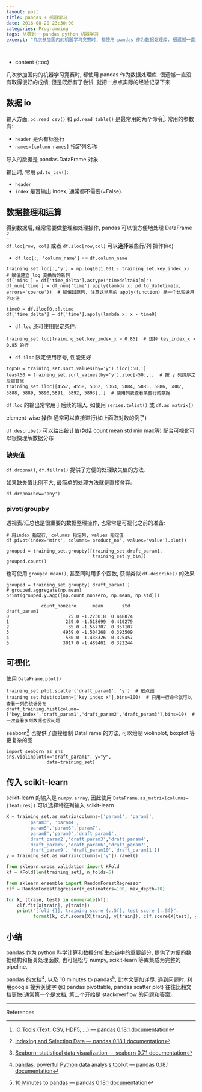 ```yaml
---
layout: post
title: pandas + 机器学习
date: 2016-08-20 23:30:00
categories: Programming
tags: 从零到一 pandas python 机器学习
excerpt: "几次参加国内的机器学习竞赛时, 都使用 pandas 作为数据处理库. 很遗憾一直没有取得很好的成绩, 但是既然有了尝试, 就把一点点实际的经验记录下来."

---
```


* content
{:toc}

几次参加国内的机器学习竞赛时, 都使用 pandas 作为数据处理库. 很遗憾一直没有取得很好的成绩, 但是既然有了尝试, 就把一点点实际的经验记录下来.

## 数据 io

输入方面, `pd.read_csv()` 和 `pd.read_table()` 是最常用的两个命令[^1]. 常用的参数有:

- `header` 是否有标签行
- `names=[column names]` 指定列名称

导入的数据是 pandas.DataFrame 对象

输出时, 常用 `pd.to_csv()`:

- `header`
- `index` 是否输出 index, 通常都不需要(=False).

## 数据整理和运算

得到数据后, 经常需要做整理和处理操作, pandas 可以很方便地处理 DataFrame [^2]

`df.loc[row, col]` 或者 `df.iloc[row,col]` 可以**选择**某些行/列 操作(i/o)

- `df.loc[:, 'column_name']` == `df.column_name`

~~~
training_set.loc[:,'y'] = np.log10(1.001 - training_set.key_index_x)  # 赋值建立 log 变换后的新列
df['mins'] = df['time_delta'].astype('timedelta64[m]')
df_num['time'] = df_num['time'].apply(lambda x: pd.to_datetime(x, errors='coerce'))  # 赋值回原列, 注意这里用的 apply(function) 是一个比较通用的方法

time0 = df.iloc[0,:].time
df['time_delta'] = df['time'].apply(lambda x: x - time0)
~~~

- `df.loc` 还可使用限定条件:

~~~
training_set.loc[training_set.key_index_x > 0.85]  # 选择 key_index_x > 0.85 的行
~~~

- `df.iloc` 限定使用序号, 性能更好

~~~
top50 = training_set.sort_values(by='y').iloc[:50,:]
least50 = training_set.sort_values(by='y').iloc[-50:,:]  # 按 y 列排序之后取首尾
training_set.iloc[[4557, 4558, 5362, 5363, 5884, 5885, 5886, 5887, 5888, 5889, 5890,5891, 5892, 5893],:]  # 使用列表查看某些行的数据
~~~

`df.loc` 的输出常常用于后续的输入. 如使用 `series.tolist()` 或 `df.as_matrix()`

element-wise 操作 通常可以直接进行(如上面取对数的例子)

`df.describe()` 可以给出统计值(包括 count mean std min max等) 配合可视化可以很快理解数据分布

### 缺失值

`df.dropna()`, `df.fillna()` 提供了方便的处理缺失值的方法.

如果缺失值比例不大, 最简单的处理方法就是直接舍弃:

    df.dropna(how='any')

### pivot/groupby

透视表/汇总也是很重要的数据整理操作, 也常常是可视化之前的准备:

    # 用index 指定行, columns 指定列, values 指定值
    df.pivot(index='mins', columns='product_no', values='value').plot()

    grouped = training_set.groupby([training_set.draft_param1,
                                    training_set.y_bin])
    grouped.count()

也可使用 `grouped.mean()`, 甚至同时用多个函数, 获得类似 `df.describe()` 的效果

    grouped = training_set.groupby('draft_param1')
    # grouped.aggregate(np.mean)
    print(grouped.y.agg([np.count_nonzero, np.mean, np.std]))
~~~
             count_nonzero      mean       std
draft_param1
0                      25.0 -1.223018  0.448874
1                     239.0 -1.518699  0.410279
2                      35.0 -1.557707  0.357107
3                    4959.0 -1.504268  0.393509
4                     530.0 -1.438326  0.325457
5                    3017.0 -1.489401  0.322244
~~~

## 可视化

使用 `DataFrame.plot()`

    training_set.plot.scatter('draft_param1', 'y')  # 散点图
    training_set.hist(column=['key_index_x'],bins=100)  # 只用一行命令就可以查看一列的统计分布
    draft_training.hist(column=['key_index','draft_param1','draft_param2','draft_param3'],bins=10)  # 一次查看多列数据也没问题

seaborn[^3] 也提供了直接绘制 DataFrame 的方法, 可以绘制 violinplot, boxplot 等更复杂的图

    import seaborn as sns
    sns.violinplot(x="draft_param1", y="y",
                   data=training_set)


## 传入 scikit-learn

scikit-learn 的输入是 `numpy.array`, 因此使用 `DataFrame.as_matrix(columns=[features])` 可以选择特征列输入 scikit-learn

~~~python
X = training_set.as_matrix(columns=['param1', 'param2',
        'param3', 'param4',
        'param5','param6','param7',
        'param8','param9','draft_param1',
        'draft_param2','draft_param3','draft_param4',
        'draft_param5','draft_param6','draft_param7',
        'draft_param9', 'draft_param10','draft_param11'])
y = training_set.as_matrix(columns=['y']).ravel()

from sklearn.cross_validation import KFold
kf = KFold(len(training_set), n_folds=5)

from sklearn.ensemble import RandomForestRegressor
clf = RandomForestRegressor(n_estimators=100, max_depth=10)

for k, (train, test) in enumerate(kf):
    clf.fit(X[train], y[train])
    print("[fold {}], training score {:.5f}, test score {:.5f}".
          format(k, clf.score(X[train], y[train]), clf.score(X[test], y[test])))
~~~

## 小结

pandas 作为 python 科学计算和数据分析生态链中的重要部分, 提供了方便的数据结构和相关处理函数, 也可轻松与 numpy, scikit-learn 等库集成为完整的 pipeline.

pandas 的文档[^4], 以及 10 minutes to pandas[^5], 比本文更加详尽. 遇到问题时, 利用google 搜索关键字 (如 pandas pivottable, pandas scatter plot) 往往比翻文档更快(通常第一个是文档, 第二个开始是 stackoverflow 的问题和答案).


---

References

[^1]: [IO Tools (Text, CSV, HDF5, ...) — pandas 0.18.1 documentation](http://pandas.pydata.org/pandas-docs/stable/io.html#io-read-csv-table)
[^2]: [Indexing and Selecting Data — pandas 0.18.1 documentation](http://pandas.pydata.org/pandas-docs/stable/indexing.html#indexing)
[^3]: [Seaborn: statistical data visualization — seaborn 0.7.1 documentation](https://stanford.edu/~mwaskom/software/seaborn/index.html)
[^4]: [pandas: powerful Python data analysis toolkit — pandas 0.18.1 documentation](http://pandas.pydata.org/pandas-docs/stable/index.html)
[^5]: [10 Minutes to pandas — pandas 0.18.1 documentation](http://pandas.pydata.org/pandas-docs/stable/10min.html)
